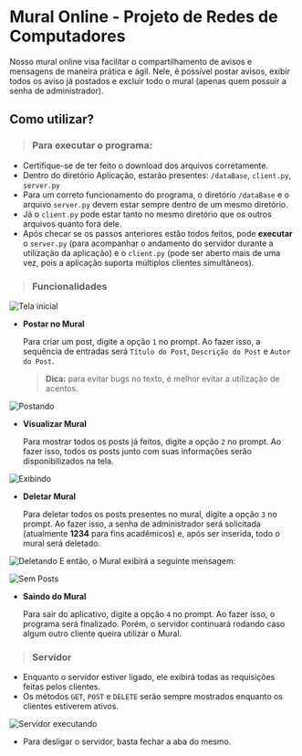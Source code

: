 # Mural Online - Projeto de Redes de Computadores

Nosso mural online visa facilitar o compartilhamento de avisos e mensagens de maneira prática e ágil. Nele, é possível postar avisos, exibir todos os aviso já postados e excluir todo o mural (apenas quem possuir a senha de administrador).

## Como utilizar?

> ### Para executar o programa:

- Certifique-se de ter feito o download dos arquivos corretamente.
- Dentro do diretório Aplicação, estarão presentes: `/dataBase`, `client.py`, `server.py`
- Para um correto funcionamento do programa, o diretório `/dataBase` e o arquivo `server.py` devem estar sempre dentro de um mesmo diretório.
- Já o `client.py` pode estar tanto no mesmo diretório que os outros arquivos quanto fora dele.
- Após checar se os passos anteriores estão todos feitos, pode **executar** o `server.py` (para acompanhar o andamento do servidor durante a utilização da aplicação) e o `client.py` (pode ser aberto mais de uma vez, pois a aplicação suporta múltiplos clientes simultâneos).

> ### Funcionalidades

![Tela inicial](https://i.ibb.co/x2v7y3n/mural-online.png)

- **Postar no Mural**

	Para criar um post, digite a opção `1` no prompt. 
	Ao fazer isso, a sequência de entradas será `Título do Post`, `Descrição do Post` e `Autor do Post`.
	> **Dica:** para evitar bugs no texto, é melhor evitar a utilização de acentos.

![Postando](https://i.ibb.co/HtMLJ5Z/criando-post.png)

- **Visualizar Mural**

	Para mostrar todos os posts já feitos, digite a opção `2` no prompt. 
	Ao fazer isso, todos os posts junto com suas informações serão disponibilizados na tela.

![Exibindo](https://i.ibb.co/4p5xSgS/mostrar-posts.png)

- **Deletar Mural**

	Para deletar todos os posts presentes no mural, digite a opção `3` no prompt. 
	Ao fazer isso, a senha de administrador será solicitada (atualmente **1234** para fins acadêmicos) e, após ser inserida, todo o mural será deletado.

![Deletando](https://i.ibb.co/5szLC3s/deletando-mural.png)
	E então, o Mural exibirá a seguinte mensagem:

![Sem Posts](https://i.ibb.co/310jk0C/sem-posts.png)

- **Saindo do Mural**

	Para sair do aplicativo, digite a opção `4` no prompt. 
	Ao fazer isso, o programa será finalizado. Porém, o servidor continuará rodando caso algum outro cliente queira utilizar o Mural.

> ### Servidor

- Enquanto o servidor estiver ligado, ele exibirá todas as requisições feitas pelos clientes.
- Os métodos `GET`, `POST` e `DELETE` serão sempre mostrados enquanto os clientes estiverem ativos.

![Servidor executando](https://i.ibb.co/m6YnJw3/Captura-de-Tela-10.png)
- Para desligar o servidor, basta fechar a aba do mesmo.
